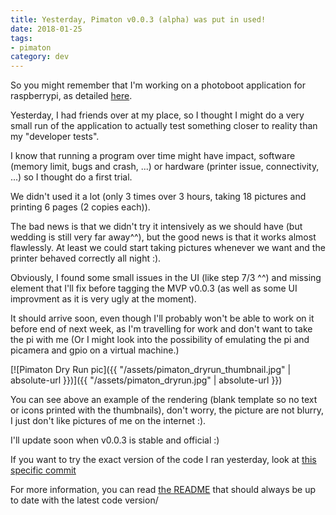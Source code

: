 ```yaml
---
title: Yesterday, Pimaton v0.0.3 (alpha) was put in used!
date: 2018-01-25
tags:
- pimaton
category: dev
---
```


So you might remember that I'm working on a photoboot application for raspberrypi, as detailed [here](https://bacardi55.org/2018/01/12/introducing-my-new-project-pimaton-a-photobooth-app-for-raspberry-pi.html).

Yesterday, I had friends over at my place, so I thought I might do a very small run of the application to actually test something closer to reality than my "developer tests".

I know that running a program over time might have impact, software (memory limit, bugs and crash, ...) or hardware (printer issue, connectivity, ...) so I thought do a first trial.

We didn't used it a lot (only 3 times over 3 hours, taking 18 pictures and printing 6 pages (2 copies each)).

The bad news is that we didn't try it intensively as we should have (but wedding is still very far away^^), but the good news is that it works almost flawlessly. At least we could start taking pictures whenever we want and the printer behaved correctly all night :).

Obviously, I found some small issues in the UI (like step 7/3 ^^) and missing element that I'll fix before tagging the MVP v0.0.3 (as well as some UI improvment as it is very ugly at the moment).

It should arrive soon, even though I'll probably won't be able to work on it before end of next week, as I'm travelling for work and don't want to take the pi with me (Or I might look into the possibility of emulating the pi and picamera and gpio on a virtual machine.)


[![Pimaton Dry Run pic]({{ "/assets/pimaton_dryrun_thumbnail.jpg" | absolute-url }})]({{ "/assets/pimaton_dryrun.jpg" | absolute-url }})


You can see above an example of the rendering (blank template so no text or icons printed with the thumbnails), don't worry, the picture are not blurry, I just don't like pictures of me on the internet :).


I'll update soon when v0.0.3 is stable and official :)

If you want to try the exact version of the code I ran yesterday, look at [this specific commit](https://git.bacardi55.org/bacardi55/pimaton/commit/0a3207fed81528cfbea56929ad0028940990461c)

For more information, you can read [the README](https://git.bacardi55.org/bacardi55/pimaton/src/master/README.md) that should always be up to date with the latest code version/
